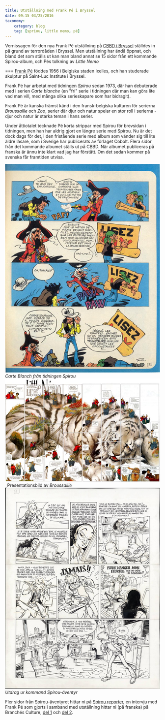 ```yaml
---
title: Utställning med Frank Pé i Bryssel
date: 09:15 03/25/2016
taxonomy:
    category: blog
    tag: [spriou, little nemo, pé]
---
```

Vernissagen för den nya Frank Pé utställning på [CBBD i Bryssel]() ställdes in på grund av terrordåden i Bryssel. Men utställning har ändå öppnat, och bland det som ställs ut kan man bland annat se 15 sidor från ett kommande Spirou-album, och Pés tolkning av _Little Nemo_ 

===
[Frank Pé](http://www.frankpe.com/) föddes 1956 i Belgiska staden Ixelles, och han studerade skulptur på Saint-Luc Institute i Bryssel.


Frank Pé har arbetat med tidningen _Spirou_ sedan 1973, där han debuterade med i serien _Carte blanche_ (en "fri" serie i tidningen där man kan göra lite vad man vill, med många olika serieskapare som har bidragit). 

Frank Pé är kanska främst känd i den fransk-belgiska kulturen för serierna _Broussaille_	och _Zoo_, serier där djur och natur spelar en stor roll i serierna - djur och natur är starka teman i hans serier.

Under åttiotalet tecknade Pé korta strippar med Spirou för brevsidan i tidningen, men han har aldrig gjort en längre serie med Spirou. Nu är det dock dags för det, i den fristående serie med album som vänder sig till lite äldre läsare, som i Sverige har publicerats av förlaget Cobolt. Flera sidor från det kommande albumet ställs ut på CBBD. När albumet publiceras på franska är ännu inte klart vad jag har förstått. Om det sedan kommer på svenska får framtiden utvisa.


![Carte Blanche från Spirou](frank-pe-journal-de-spirou-carte-blanche-2-p-2.jpg)
_Carte Blanch från tidningen Spirou_
![Broussaille](d2fe6236b1812b4a6f9e0d530104e5c9.jpg)
_Presentationsbild av _Broussaille_
![Utdrag](spirou-frank-pe-planche-6.jpg)
_Utdrag ur kommand Spirou-äventyr_

Fler sidor från Spirou-äventyret hittar ni på [Spirou reporter](http://spiroureporter.net/2016/03/24/frank-from-brussels-to-borneo/), en intervju med Frank Pé som gjorts i samband med utställning hittar ni (på franska) på  Branchés Culture, [del 1](http://branchesculture.com/2016/03/21/interview-de-frank-pe-exposition-centre-belge-de-la-bd/) och [del 2](http://branchesculture.com/2016/03/22/interview-de-frank-pe-partie-2-exposition-centre-belge-bd/).